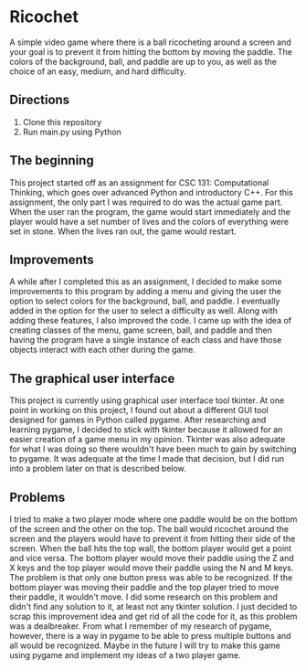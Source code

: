 # Ricochet
A simple video game where there is a ball ricocheting around a screen and your goal 
is to prevent it from hitting the bottom by moving the paddle. The colors of the 
background, ball, and paddle are up to you, as well as the choice of an easy, medium, and
hard difficulty.

## Directions
1. Clone this repository
2. Run main.py using Python

## The beginning
This project started off as an assignment for CSC 131: Computational Thinking, which
goes over advanced Python and introductory C++. For this assignment, the only part 
I was required to do was the actual game part. When the user ran the program, the 
game would start immediately and the player would have a set number of lives and the
colors of everything were set in stone. When the lives ran out, the game would restart.

## Improvements
A while after I completed this as an assignment, I decided to make some 
improvements to this program by adding a menu and giving the user the option 
to select colors for the background, ball, and paddle. I eventually added in the 
option for the user to select a difficulty as well. Along with adding these features, 
I also improved the code. I came up with the idea of creating classes of the menu, 
game screen, ball, and paddle and then having the program have a single instance 
of each class and have those objects interact with each other during the game. 

## The graphical user interface
This project is currently using graphical user interface tool tkinter.
At one point in working on this project, I found out about a different GUI tool designed
for games in Python called pygame. After researching and learning pygame, I decided to 
stick with tkinter because it allowed for an easier creation of a game menu in my opinion.
Tkinter was also adequate for what I was doing so there wouldn't have been much to gain
by switching to pygame. It was adequate at the time I made that decision, but I did run 
into a problem later on that is described below.

## Problems
I tried to make a two player mode where one paddle would be on the bottom of the screen
and the other on the top. The ball would ricochet around the screen and the players would
have to prevent it from hitting their side of the screen. When the ball hits the top wall,
the bottom player would get a point and vice versa. The bottom player would move their 
paddle using the Z and X keys and the top player would move their paddle using the N and 
M keys. The problem is that only one button press was able to be recognized. If the
bottom player was moving their paddle and the top player tried to move their paddle, 
it wouldn't move. I did some research on this problem and didn't find any solution to 
it, at least not any tkinter solution. I just decided to scrap this improvement idea
and get rid of all the code for it, as this problem was a dealbreaker. 
From what I remember of my research of pygame, however, there is a way in pygame to 
be able to press multiple buttons and all would be recognized. Maybe in the future 
I will try to make this game using pygame and implement my ideas of a two player game.
